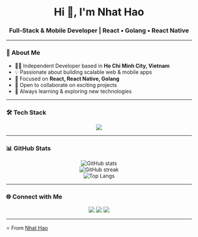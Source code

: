 <h1 align="center">Hi 👋, I'm Nhat Hao</h1>
<h3 align="center">Full-Stack & Mobile Developer | React • Golang • React Native</h3>

---

### 🚀 About Me
- 👨‍💻 Independent Developer based in **Ho Chi Minh City, Vietnam**
- 💡 Passionate about building scalable web & mobile apps  
- 📱 Focused on **React, React Native, Golang**  
- 🤝 Open to collaborate on exciting projects  
- 🎯 Always learning & exploring new technologies  

---

### 🛠️ Tech Stack
<p align="center">
  <img src="https://skillicons.dev/icons?i=react,nextjs,ts,tailwind,golang,nodejs,express,postgresql,mongodb,mysql,docker,git" />
</p>

---

### 📊 GitHub Stats
<p align="center">
  <img src="https://github-readme-stats.vercel.app/api?username=yourusername&show_icons=true&theme=tokyonight" alt="GitHub stats" />
  <br/>
  <img src="https://github-readme-streak-stats.herokuapp.com/?user=yourusername&theme=tokyonight" alt="GitHub streak" />
  <br/>
  <img src="https://github-readme-stats.vercel.app/api/top-langs/?username=yourusername&layout=compact&theme=tokyonight" alt="Top Langs" />
</p>

---

### 🌐 Connect with Me
<p align="center">
  <a href="https://linkedin.com/in/nhathao" target="_blank"><img src="https://img.shields.io/badge/LinkedIn-0077B5?style=for-the-badge&logo=linkedin&logoColor=white"/></a>
  <a href="https://facebook.com/YoungboiCamau33" target="_blank"><img src="https://img.shields.io/badge/Facebook-1877F2?style=for-the-badge&logo=facebook&logoColor=white"/></a>
  <a href="mailto:youremail@example.com"><img src="https://img.shields.io/badge/Email-D14836?style=for-the-badge&logo=gmail&logoColor=white"/></a>
</p>

---

⭐️ From [Nhat Hao](https://github.com/yourusername)
